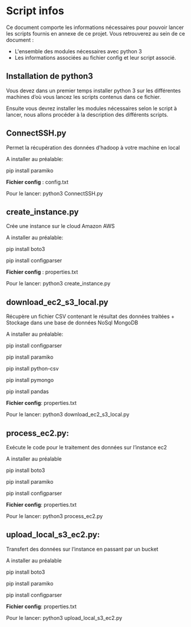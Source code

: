 # Script infos
Ce document comporte les informations nécessaires pour pouvoir lancer les scripts fournis en annexe de ce projet.
Vous retrouverez au sein de ce document :
- L'ensemble des modules nécessaires avec python 3
- Les informations associées au fichier config et leur script associé.

## Installation de python3
Vous devez dans un premier temps installer python 3 sur les différentes machines d’où vous lancez les scripts contenus dans ce fichier.

Ensuite vous devrez installer les modules nécessaires selon le script à lancer, nous allons procéder à la description des différents scripts.

## ConnectSSH.py
Permet la récupération des données d’hadoop à votre machine en local

A installer au préalable:

pip install paramiko

**Fichier config** : config.txt

Pour le lancer: python3 ConnectSSH.py

## create_instance.py
Crée une instance sur le cloud Amazon AWS

A installer au préalable:

pip install boto3 

pip install configparser

**Fichier config** : properties.txt 

Pour le lancer: python3 create_instance.py

## download_ec2_s3_local.py
Récupère un fichier CSV contenant le résultat des données traitées + Stockage dans une base de données NoSql MongoDB

A installer au préalable:

pip install configparser

pip install paramiko

pip install python-csv

pip install pymongo

pip install pandas

**Fichier config**: properties.txt 

Pour le lancer: python3 download_ec2_s3_local.py

## process_ec2.py:
Exécute le code pour le traitement des données sur l’instance ec2

A installer au préalable

pip install boto3 

pip install paramiko

pip install configparser

**Fichier config**: properties.txt 

Pour le lancer: python3 process_ec2.py

## upload_local_s3_ec2.py:

Transfert des données sur l’instance en passant par un bucket

A installer au préalable

pip install boto3 

pip install paramiko

pip install configparser


**Fichier config**: properties.txt 

Pour le lancer: python3 upload_local_s3_ec2.py
